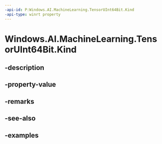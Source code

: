 ```yaml
---
-api-id: P:Windows.AI.MachineLearning.TensorUInt64Bit.Kind
-api-type: winrt property
---
```


<!-- Property syntax.
public LearningModelFeatureKind Kind { get; }
-->

# Windows.AI.MachineLearning.TensorUInt64Bit.Kind

## -description

## -property-value

## -remarks

## -see-also

## -examples

